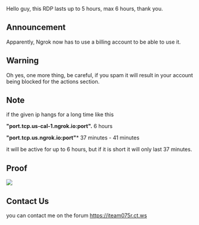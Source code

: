 Hello guy, this RDP lasts up to 5 hours, max 6 hours, thank you.


## Announcement 
Apparently, Ngrok now has to use a billing account to be able to use it.

## Warning
Oh yes, one more thing, be careful, if you spam it will result in your account being blocked for the actions section.


## Note
if the given ip hangs for a long time like this 

**"port.tcp.us-cal-1.ngrok.io:port".** 6 hours

**"port.tcp.us.ngrok.io:port"*** 37 minutes - 41 minutes

it will be active for up to 6 hours, but if it is short it will only last 37 minutes.

## Proof
<a href="https://lh3.googleusercontent.com/pw/AP1GczMUf2o3dWKLOdy3t7OjC6Oa7EWjqR80lHFjfmQofu-pdLLrjlISpHzAybn5brqmaANvelR4yczVCqbWAnc9H0Z1mvbxMvYaMun2WeI1up7NWKvzZg=w2400?source=screenshot.guru"> <img src="https://lh3.googleusercontent.com/pw/AP1GczMUf2o3dWKLOdy3t7OjC6Oa7EWjqR80lHFjfmQofu-pdLLrjlISpHzAybn5brqmaANvelR4yczVCqbWAnc9H0Z1mvbxMvYaMun2WeI1up7NWKvzZg=w600-h315-p-k" /> </a>

## Contact Us
you can contact me on the forum https://iteam075r.ct.ws
